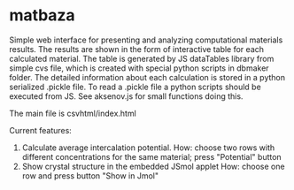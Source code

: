 # matbaza
Simple web interface for presenting and analyzing computational materials results.
The results are shown in the form of interactive table for each calculated material.
The table is generated by JS dataTables library from simple cvs file, which is created with special python
scripts in dbmaker folder. 
The detailed information about each calculation is stored in a python serialized .pickle file.
To read a .pickle file a python scripts should be executed from JS. See aksenov.js for small functions doing this. 

The main file is csvhtml/index.html




Current features:
1. Calculate average intercalation potential.
	How: choose two rows with different concentrations for the same material; press "Potential" button
2. Show crystal structure in the embedded JSmol applet
    How: choose one row and press button "Show in Jmol" 